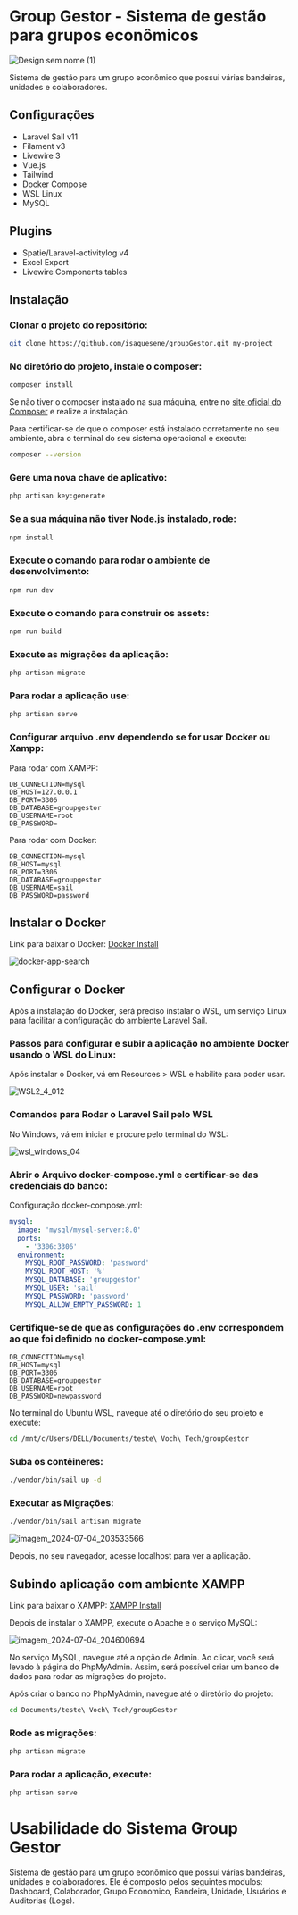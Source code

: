 
# Group Gestor - Sistema de gestão para grupos econômicos

<div class="filament-hidden">

![Design sem nome (1)](https://github.com/isaquesene/groupGestor/assets/109972304/d7cea22e-0e0b-4eab-9e04-79aba2793437)

</div>

Sistema de gestão para um grupo econômico que possui várias bandeiras, unidades e colaboradores. 

## Configurações

- Laravel Sail v11
- Filament v3
- Livewire 3
- Vue.js
- Tailwind
- Docker Compose
- WSL Linux
- MySQL

## Plugins

- Spatie/Laravel-activitylog v4
- Excel Export
- Livewire Components tables

## Instalação

### Clonar o projeto do repositório:
```bash
git clone https://github.com/isaquesene/groupGestor.git my-project
```

### No diretório do projeto, instale o composer:
```bash
composer install
```

Se não tiver o composer instalado na sua máquina, entre no [site oficial do Composer](https://getcomposer.org/download/) e realize a instalação.

Para certificar-se de que o composer está instalado corretamente no seu ambiente, abra o terminal do seu sistema operacional e execute:
```bash
composer --version
```

### Gere uma nova chave de aplicativo:
```bash
php artisan key:generate
```

### Se a sua máquina não tiver Node.js instalado, rode:
```bash
npm install
```

### Execute o comando para rodar o ambiente de desenvolvimento:
```bash
npm run dev
```

### Execute o comando para construir os assets:
```bash
npm run build
```

### Execute as migrações da aplicação:
```bash
php artisan migrate
```

### Para rodar a aplicação use:
```bash
php artisan serve
```

### Configurar arquivo .env dependendo se for usar Docker ou Xampp:

Para rodar com XAMPP:
```env
DB_CONNECTION=mysql
DB_HOST=127.0.0.1
DB_PORT=3306
DB_DATABASE=groupgestor
DB_USERNAME=root
DB_PASSWORD=
```

Para rodar com Docker:
```env
DB_CONNECTION=mysql
DB_HOST=mysql
DB_PORT=3306
DB_DATABASE=groupgestor
DB_USERNAME=sail
DB_PASSWORD=password
```

## Instalar o Docker

Link para baixar o Docker: [Docker Install](https://docs.docker.com/desktop/install/windows-install/)

![docker-app-search](https://github.com/isaquesene/groupGestor/assets/109972304/c4a5dc91-9cdd-4c48-8861-d1bf4d70af06)

## Configurar o Docker

Após a instalação do Docker, será preciso instalar o WSL, um serviço Linux para facilitar a configuração do ambiente Laravel Sail.

### Passos para configurar e subir a aplicação no ambiente Docker usando o WSL do Linux:

Após instalar o Docker, vá em Resources > WSL e habilite para poder usar.

![WSL2_4_012](https://github.com/isaquesene/groupGestor/assets/109972304/ac21d885-f69a-454c-982a-dbd6ac94ab72)

### Comandos para Rodar o Laravel Sail pelo WSL

No Windows, vá em iniciar e procure pelo terminal do WSL:

![wsl_windows_04](https://github.com/isaquesene/groupGestor/assets/109972304/9685b921-66f2-4955-8ee0-2e5c053a3dd5)

### Abrir o Arquivo docker-compose.yml e certificar-se das credenciais do banco:

Configuração docker-compose.yml:
```yaml
mysql:
  image: 'mysql/mysql-server:8.0'
  ports:
    - '3306:3306'
  environment:
    MYSQL_ROOT_PASSWORD: 'password'
    MYSQL_ROOT_HOST: '%'
    MYSQL_DATABASE: 'groupgestor'
    MYSQL_USER: 'sail'
    MYSQL_PASSWORD: 'password'
    MYSQL_ALLOW_EMPTY_PASSWORD: 1
```

### Certifique-se de que as configurações do .env correspondem ao que foi definido no docker-compose.yml:

```env
DB_CONNECTION=mysql
DB_HOST=mysql
DB_PORT=3306
DB_DATABASE=groupgestor
DB_USERNAME=root
DB_PASSWORD=newpassword
```

No terminal do Ubuntu WSL, navegue até o diretório do seu projeto e execute:

```bash
cd /mnt/c/Users/DELL/Documents/teste\ Voch\ Tech/groupGestor
```

### Suba os contêineres:

```bash
./vendor/bin/sail up -d
```

### Executar as Migrações:

```bash
./vendor/bin/sail artisan migrate
```

![imagem_2024-07-04_203533566](https://github.com/isaquesene/groupGestor/assets/109972304/83ecfad8-8cd2-4442-be76-75f7bea8990b)

Depois, no seu navegador, acesse localhost para ver a aplicação.

## Subindo aplicação com ambiente XAMPP

Link para baixar o XAMPP: [XAMPP Install](https://www.apachefriends.org/pt_br/index.html)

Depois de instalar o XAMPP, execute o Apache e o serviço MySQL:

![imagem_2024-07-04_204600694](https://github.com/isaquesene/groupGestor/assets/109972304/91047167-4080-45fe-b3c1-1dbe7e634487)

No serviço MySQL, navegue até a opção de Admin. Ao clicar, você será levado à página do PhpMyAdmin. Assim, será possível criar um banco de dados para rodar as migrações do projeto.

Após criar o banco no PhpMyAdmin, navegue até o diretório do projeto:
```bash
cd Documents/teste\ Voch\ Tech/groupGestor
```

### Rode as migrações:
```bash
php artisan migrate
```

### Para rodar a aplicação, execute:
```bash
php artisan serve
```

# Usabilidade do Sistema Group Gestor

Sistema de gestão para um grupo econômico que possui várias bandeiras, unidades e colaboradores. Ele é composto pelos seguintes modulos: Dashboard, Colaborador, Grupo Economico, Bandeira, Unidade, Usuários e Auditorias (Logs).


